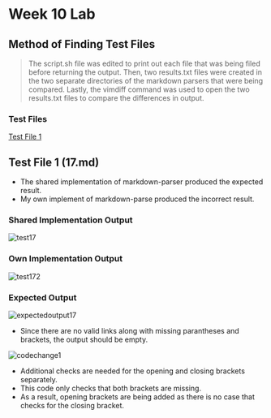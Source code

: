 # Week 10 Lab

## Method of Finding Test Files
> The script.sh file was edited to print out each file that was being filed before returning the output.
> Then, two results.txt files were created in the two separate directories of the markdown parsers that were being compared.
> Lastly, the vimdiff command was used to open the two results.txt files to compare the differences in output.

### Test Files
[Test File 1](https://github.com/nidhidhamnani/markdown-parser/blob/main/test-files/17.md)

## Test File 1 (17.md)
* The shared implementation of markdown-parser produced the expected result.
* My own implement of markdown-parse produced the incorrect result.

### Shared Implementation Output
![test17](https://user-images.githubusercontent.com/78109412/172078159-46f02bb2-8749-40d8-8119-cc1c25708af6.JPG)

### Own Implementation Output
![test172](https://user-images.githubusercontent.com/78109412/172078303-4ce2b3f1-c007-4cdc-b633-cbfd915b4719.JPG)

### Expected Output
![expectedoutput17](https://user-images.githubusercontent.com/78109412/172078422-a6584e4f-8cb5-4510-bb2d-43c616defb24.JPG)
* Since there are no valid links along with missing parantheses and brackets, the output should be empty.

![codechange1](https://user-images.githubusercontent.com/78109412/172078779-654c0c1b-fadc-4bad-8e9f-d258862ef68d.JPG)
* Additional checks are needed for the opening and closing brackets separately. 
* This code only checks that both brackets are missing.
* As a result, opening brackets are being added as there is no case that checks for the closing bracket.
